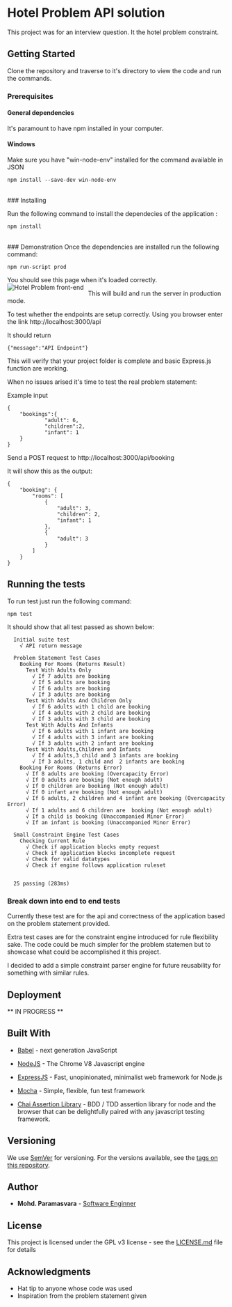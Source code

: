 # Hotel Problem API solution

This project was for an interview question. It the hotel problem constraint.

## Getting Started

Clone the repository and traverse to it's directory to view the code and
run the commands.
<br>
### Prerequisites

#### General dependencies
It's paramount to have npm installed in your computer.

#### Windows
Make sure you have "win-node-env" installed for the command available
in JSON


```
npm install --save-dev win-node-env
```
<br>
### Installing

Run the following command to install the dependecies of
the application :

```
npm install
```
<br>
### Demonstration
Once the dependencies are installed run the following command:

```
npm run-script prod
```
You should see this page when it's loaded correctly.
<img src="https://i.imgur.com/7DqyKtY.png"
     alt="Hotel Problem front-end"
     style="float: left; margin-right: 10px;" />

This will build and run the server in production mode.

To test whether the endpoints are setup correctly. Using you browser enter
the link http://localhost:3000/api

It should return 
```
{"message":"API Endpoint"}
```
This will verify that your project folder is complete and basic Express.js function are working.

When no issues arised it's time to test the real problem statement:

Example input
```
{
	"bookings":{
            "adult": 6,
            "children":2,
            "infant": 1
	}
}
```
Send a POST request to http://localhost:3000/api/booking

It will show this as the output:
```
{
    "booking": {
        "rooms": [
            {
                "adult": 3,
                "children": 2,
                "infant": 1
            },
            {
                "adult": 3
            }
        ]
    }
}
```

## Running the tests

To run test just run the following command: 
```
npm test
```

It should show that all test passed as shown below:
```
  Initial suite test
    √ API return message

  Problem Statement Test Cases
    Booking For Rooms (Returns Result)
      Test With Adults Only
        √ If 7 adults are booking
        √ If 5 adults are booking
        √ If 6 adults are booking
        √ If 3 adults are booking
      Test With Adults And Children Only
        √ If 6 adults with 1 child are booking
        √ If 4 adults with 2 child are booking
        √ If 3 adults with 3 child are booking
      Test With Adults And Infants
        √ If 6 adults with 1 infant are booking
        √ If 4 adults with 3 infant are booking
        √ If 3 adults with 2 infant are booking
      Test With Adults,Children and Infants
        √ If 4 adults,3 child and 3 infants are booking
        √ If 3 adults, 1 child and  2 infants are booking
    Booking For Rooms (Returns Error)
      √ If 8 adults are booking (Overcapacity Error)
      √ If 0 adults are booking (Not enough adult)
      √ If 0 children are booking (Not enough adult)
      √ If 0 infant are booking (Not enough adult)
      √ If 6 adults, 2 children and 4 infant are booking (Overcapacity Error)
      √ If 1 adults and 6 children are  booking (Not enough adult)
      √ If a child is booking (Unaccompanied Minor Error)
      √ If an infant is booking (Unaccompanied Minor Error)

  Small Constraint Engine Test Cases
    Checking Current Rule
      √ Check if application blocks empty request
      √ Check if application blocks incomplete request
      √ Check for valid datatypes
      √ Check if engine follows application ruleset


  25 passing (283ms)
```

### Break down into end to end tests

Currently these test are for the api and correctness of
the application based on the problem statement provided.

Extra test cases are for the constraint engine introduced for
rule flexibility sake. The code could be much simpler for the problem 
statemen but to showcase what could be accomplished it this project.

I decided to add a simple constraint parser engine for future reusability for something with similar rules.

## Deployment

** IN PROGRESS **

## Built With

* [Babel](https://babeljs.io/) - next generation JavaScript
* [NodeJS](https://nodejs.org/en/) - The Chrome V8 Javascript engine
* [ExpressJS](https://expressjs.com/) - Fast, unopinionated, minimalist web framework for Node.js

* [Mocha](https://mochajs.org/) - Simple, flexible, fun test framework
* [Chai Assertion Library](https://www.chaijs.com/) - BDD / TDD assertion library for node and the browser that can be delightfully paired with any javascript testing framework.

## Versioning

We use [SemVer](http://semver.org/) for versioning. For the versions available, see the [tags on this repository](https://github.com//tags). 

## Author

* **Mohd. Paramasvara** - [Software Enginner](http://www.mohdvara.com)


## License

This project is licensed under the GPL v3 license - see the [LICENSE.md](LICENSE.md) file for details

## Acknowledgments

* Hat tip to anyone whose code was used
* Inspiration from the problem statement given
